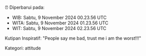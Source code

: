 ⏰ Diperbarui pada:
- WIB: Sabtu, 9 November 2024 00.23.56 UTC
- WITA: Sabtu, 9 November 2024 01.23.56 UTC
- WIT: Sabtu, 9 November 2024 02.23.56 UTC

Kutipan Inspiratif:
"People say me bad, trust me i am the worst!!!"


Kategori: attitude

